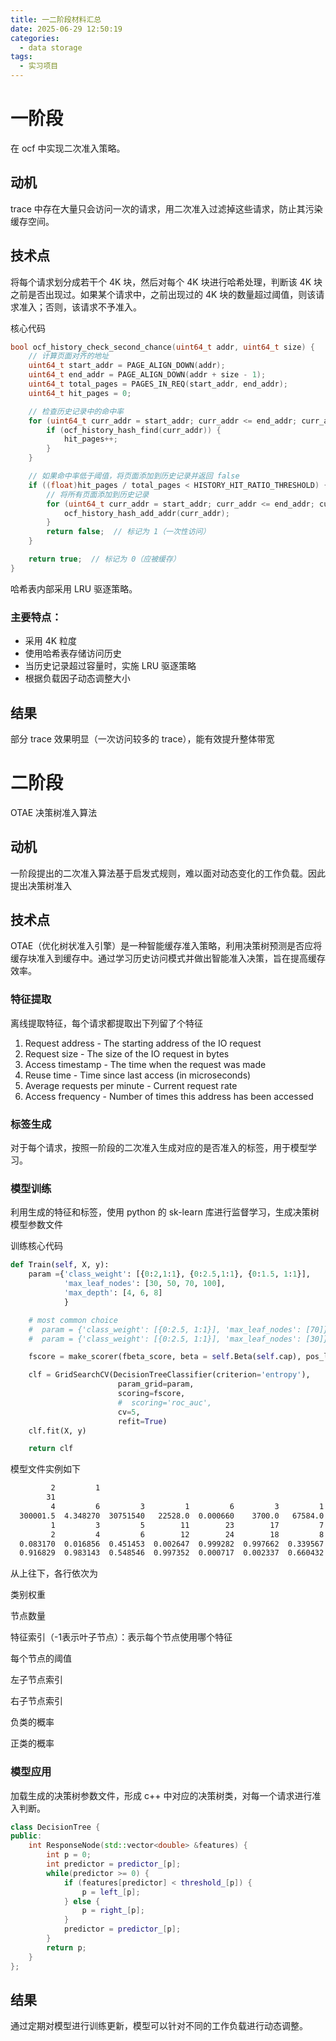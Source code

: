 ```yaml
---
title: 一二阶段材料汇总
date: 2025-06-29 12:50:19
categories:
  - data storage
tags:
  - 实习项目
---
```


# 一阶段

在 ocf 中实现二次准入策略。

## 动机

trace 中存在大量只会访问一次的请求，用二次准入过滤掉这些请求，防止其污染缓存空间。

## 技术点

将每个请求划分成若干个 4K 块，然后对每个 4K 块进行哈希处理，判断该 4K 块之前是否出现过。如果某个请求中，之前出现过的 4K 块的数量超过阈值，则该请求准入；否则，该请求不予准入。

核心代码
```c++
bool ocf_history_check_second_chance(uint64_t addr, uint64_t size) {
    // 计算页面对齐的地址
    uint64_t start_addr = PAGE_ALIGN_DOWN(addr);
    uint64_t end_addr = PAGE_ALIGN_DOWN(addr + size - 1);
    uint64_t total_pages = PAGES_IN_REQ(start_addr, end_addr);
    uint64_t hit_pages = 0;

    // 检查历史记录中的命中率
    for (uint64_t curr_addr = start_addr; curr_addr <= end_addr; curr_addr += PAGE_SIZE) {
        if (ocf_history_hash_find(curr_addr)) {
            hit_pages++;
        }
    }

    // 如果命中率低于阈值，将页面添加到历史记录并返回 false
    if ((float)hit_pages / total_pages < HISTORY_HIT_RATIO_THRESHOLD) {
        // 将所有页面添加到历史记录
        for (uint64_t curr_addr = start_addr; curr_addr <= end_addr; curr_addr += PAGE_SIZE) {
            ocf_history_hash_add_addr(curr_addr);
        }
        return false;  // 标记为 1（一次性访问）
    }

    return true;  // 标记为 0（应被缓存）
}
```

哈希表内部采用 LRU 驱逐策略。

### 主要特点：

- 采用 4K 粒度
- 使用哈希表存储访问历史
- 当历史记录超过容量时，实施 LRU 驱逐策略
- 根据负载因子动态调整大小

## 结果

部分 trace 效果明显（一次访问较多的 trace），能有效提升整体带宽

# 二阶段

OTAE 决策树准入算法

## 动机

一阶段提出的二次准入算法基于启发式规则，难以面对动态变化的工作负载。因此提出决策树准入

## 技术点

OTAE（优化树状准入引擎）是一种智能缓存准入策略，利用决策树预测是否应将缓存块准入到缓存中。通过学习历史访问模式并做出智能准入决策，旨在提高缓存效率。

### 特征提取

离线提取特征，每个请求都提取出下列留了个特征

1. Request address - The starting address of the IO request
2. Request size - The size of the IO request in bytes
3. Access timestamp - The time when the request was made
4. Reuse time - Time since last access (in microseconds)
5. Average requests per minute - Current request rate
6. Access frequency - Number of times this address has been accessed

### 标签生成

对于每个请求，按照一阶段的二次准入生成对应的是否准入的标签，用于模型学习。

### 模型训练

利用生成的特征和标签，使用 python 的 sk-learn 库进行监督学习，生成决策树模型参数文件

训练核心代码
```python
def Train(self, X, y):
	param ={'class_weight': [{0:2,1:1}, {0:2.5,1:1}, {0:1.5, 1:1}],
			'max_leaf_nodes': [30, 50, 70, 100],
			'max_depth': [4, 6, 8]
			}

	# most common choice
	#  param = {'class_weight': [{0:2.5, 1:1}], 'max_leaf_nodes': [70]}
	#  param = {'class_weight': [{0:2.5, 1:1}], 'max_leaf_nodes': [30]}

	fscore = make_scorer(fbeta_score, beta = self.Beta(self.cap), pos_label = 1)

	clf = GridSearchCV(DecisionTreeClassifier(criterion='entropy'),
						param_grid=param,
						scoring=fscore,
						#  scoring='roc_auc',
						cv=5,
						refit=True)
	clf.fit(X, y)

	return clf
```

模型文件实例如下

```bash
         2         1
        31
         4         6         3         1         6         3         1         0         1        -2        -2         1         0        -2        -2        -2        -2         1         5        -2        -2        -2        -2         5         3        -2        -2        -2        -2        -2        -2
  300001.5  4.348270  30751540   22528.0  0.000660    3700.0   67584.0  37160488   71680.0      -2.0      -2.0   14336.0  42770173      -2.0      -2.0      -2.0      -2.0   67584.0  1.683634      -2.0      -2.0      -2.0      -2.0  0.000820  13961449      -2.0      -2.0      -2.0      -2.0      -2.0      -2.0
         1         3         5        11        23        17         7         9        15        -1        -1        21        13        -1        -1        -1        -1        19        27        -1        -1        -1        -1        29        25        -1        -1        -1        -1        -1        -1
         2         4         6        12        24        18         8        10        16        -1        -1        22        14        -1        -1        -1        -1        20        28        -1        -1        -1        -1        30        26        -1        -1        -1        -1        -1        -1
  0.083170  0.016856  0.451453  0.002647  0.999282  0.997662  0.339567  0.484994  0.015733  0.659764  0.312901  0.731543  0.002032  0.000823  0.051495  0.000749  0.422598  0.949224  0.999841       1.0  0.776397  0.809917  0.392857  0.999931  0.984375       1.0       0.0  0.971428  0.999872  0.998661       1.0
  0.916829  0.983143  0.548546  0.997352  0.000717  0.002337  0.660432  0.515005  0.984266  0.340235  0.687098  0.268456  0.997967  0.999176  0.948504  0.999250  0.577401  0.050775  0.000158       0.0  0.223602  0.190082  0.607142  6.803183  0.015625       0.0       1.0  0.028571  0.000127  0.001338       0.0

```

从上往下，各行依次为

类别权重

节点数量

特征索引（-1表示叶子节点）：表示每个节点使用哪个特征

每个节点的阈值

左子节点索引

右子节点索引

负类的概率

正类的概率



### 模型应用

加载生成的决策树参数文件，形成 c++ 中对应的决策树类，对每一个请求进行准入判断。

```c++
class DecisionTree {
public:
    int ResponseNode(std::vector<double> &features) {
        int p = 0;
        int predictor = predictor_[p];
        while(predictor >= 0) {
            if (features[predictor] < threshold_[p]) {
                p = left_[p];
            } else {
                p = right_[p];
            }
            predictor = predictor_[p];
        }
        return p;
    }
};
```

## 结果

通过定期对模型进行训练更新，模型可以针对不同的工作负载进行动态调整。